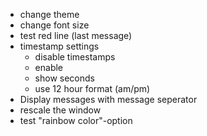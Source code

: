 * change theme
* change font size
* test red line (last message)
* timestamp settings 
  * disable timestamps
  * enable
  * show seconds
  * use 12 hour format (am/pm)
* Display messages with message seperator
* rescale the window
* test "rainbow color"-option
